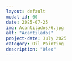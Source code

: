 ```yaml
---
layout: default
modal-id: 60
date: 2025-07-25
img: Acantilados/6.jpg
alt: "Acantilados"
project-date: July 2025
category: Oil Painting
description: "Oleo"
---
```


